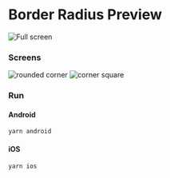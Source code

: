 # Border Radius Preview
![Full screen](https://github.com/abscess/app-ideas-implementation/blob/master/borderRadiusPreview/.gitassets/fullscreen.png)

### Screens
![rounded corner](https://github.com/abscess/app-ideas-implementation/blob/master/borderRadiusPreview/.gitassets/roundedcorner.png) ![corner square](https://github.com/abscess/app-ideas-implementation/blob/master/borderRadiusPreview/.gitassets/square.png)

### Run

#### Android

```
yarn android
```

#### iOS

```
yarn ios
```